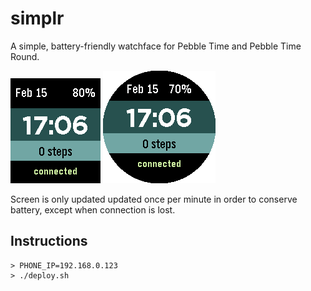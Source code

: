 # simplr
A simple, battery-friendly watchface for Pebble Time and Pebble Time Round.

![screenshot](screenshot1.png)
![screenshot](screenshot2.png)

Screen is only updated updated once per minute in order to conserve battery, except when connection is lost.

## Instructions

```
> PHONE_IP=192.168.0.123
> ./deploy.sh
```

